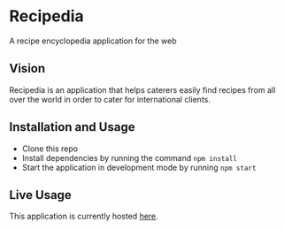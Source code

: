 # Recipedia
A recipe encyclopedia application for the web

## Vision
Recipedia is an application that helps caterers easily find recipes from all over the world in order to cater for international clients.

## Installation and Usage
- Clone this repo
- Install dependencies by running the command `npm install`
- Start the application in development mode by running `npm start`

## Live Usage
This application is currently hosted [here](https://recipedia.netlify.com).
